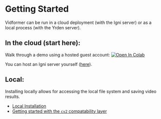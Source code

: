 # Getting Started

Vidformer can be run in a cloud deployment (with the Igni server) or as a local process (with the Yrden server).

## In the cloud (start here):

Walk through a demo using a hosted guest account: [![Open In Colab](https://colab.research.google.com/assets/colab-badge.svg)](https://colab.research.google.com/github/ixlab/vidformer/blob/main/misc/Colab_Vidformer.ipynb)

You can host an Igni server yourself ([here](https://github.com/ixlab/vidformer/tree/main/vidformer-igni)).

## Local:

Installing locally allows for accessing the local file system and saving video results.

* [Local Installation](./install.md)
* [Getting started with the `cv2` compatability layer](./getting-started-cv2.md)
